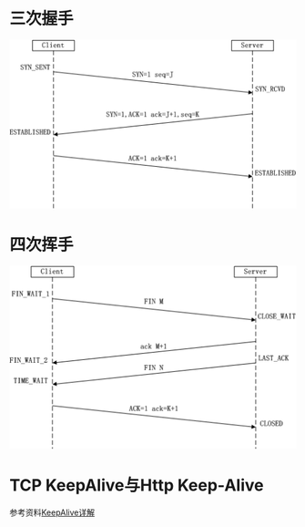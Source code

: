 # 三次握手

![](TCP_三次握手.png)

# 四次挥手

![](TCP_四次挥手.png)

# TCP KeepAlive与Http Keep-Alive

参考资料[KeepAlive详解](http://www.bubuko.com/infodetail-260176.html)

